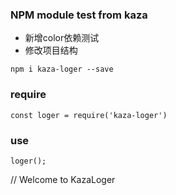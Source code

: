 ### NPM module test from kaza

* 新增color依赖测试
* 修改项目结构

```
npm i kaza-loger --save
```

### require
```
const loger = require('kaza-loger')
```

### use

```
loger();
```
// Welcome to KazaLoger
